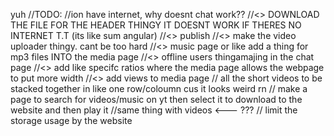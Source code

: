 yuh
//TODO:
//ion have internet, why doesnt chat work??
//<> DOWNLOAD THE FILE FOR THE HEADER THINGY IT DOESNT WORK IF THERES NO INTERNET T.T (its like sum angular)
//<> publish
//<> make the video uploader thingy. cant be too hard
//<> music page or like add a thing for mp3 files INTO the media page
//<> offline users thingamajing in the chat page
//<> add like specifc ratios where the media page allows the webpage to put more width
//<> add views to media page
//<difficult> all the short videos to be stacked together in like one row/coloumn cus it looks weird rn
//<time consuming> make a page to search for videos/music on yt then select it to download to the website and then play it
//same thing with videos <--- ???
//<sorta important> limit the storage usage by the website